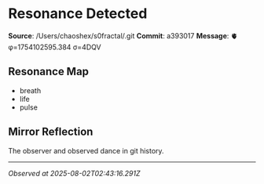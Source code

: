 # Resonance Detected

**Source**: /Users/chaoshex/s0fractal/.git
**Commit**: a393017
**Message**: 🫀 φ=1754102595.384 σ=4DQV 

## Resonance Map
- breath
- life
- pulse

## Mirror Reflection
The observer and observed dance in git history.

---
*Observed at 2025-08-02T02:43:16.291Z*
